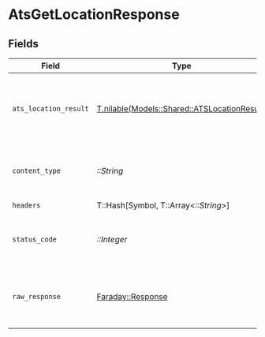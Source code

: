 # AtsGetLocationResponse


## Fields

| Field                                                                                    | Type                                                                                     | Required                                                                                 | Description                                                                              |
| ---------------------------------------------------------------------------------------- | ---------------------------------------------------------------------------------------- | ---------------------------------------------------------------------------------------- | ---------------------------------------------------------------------------------------- |
| `ats_location_result`                                                                    | [T.nilable(Models::Shared::ATSLocationResult)](../../models/shared/atslocationresult.md) | :heavy_minus_sign:                                                                       | The location with the given identifier was retrieved.                                    |
| `content_type`                                                                           | *::String*                                                                               | :heavy_check_mark:                                                                       | HTTP response content type for this operation                                            |
| `headers`                                                                                | T::Hash[Symbol, T::Array<*::String*>]                                                    | :heavy_check_mark:                                                                       | N/A                                                                                      |
| `status_code`                                                                            | *::Integer*                                                                              | :heavy_check_mark:                                                                       | HTTP response status code for this operation                                             |
| `raw_response`                                                                           | [Faraday::Response](https://www.rubydoc.info/gems/faraday/Faraday/Response)              | :heavy_check_mark:                                                                       | Raw HTTP response; suitable for custom response parsing                                  |